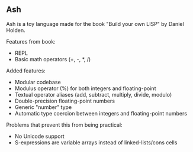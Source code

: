 ## Ash

Ash is a toy language made for the book "Build your own LISP" by Daniel Holden.

Features from book:
- REPL
- Basic math operators (+, -, *, /)

Added features:
- Modular codebase
- Modulus operator (%) for both integers and floating-point
- Textual operator aliases (add, subtract, multiply, divide, modulo)
- Double-precision floating-point numbers
- Generic "number" type
- Automatic type coercion between integers and floating-point numbers

Problems that prevent this from being practical:
- No Unicode support
- S-expressions are variable arrays instead of linked-lists/cons cells
